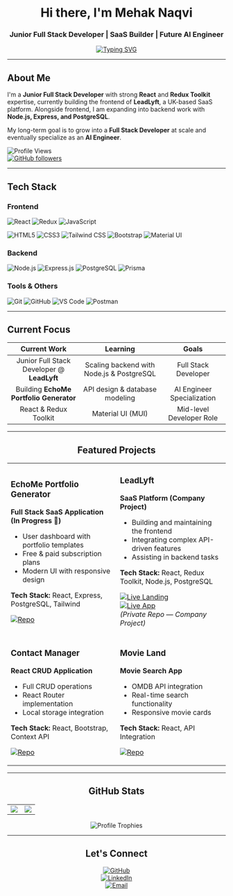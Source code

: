 <div align="center">

# Hi there, I'm Mehak Naqvi  

### Junior Full Stack Developer | SaaS Builder | Future AI Engineer  

[![Typing SVG](https://readme-typing-svg.herokuapp.com?font=Fira+Code&pause=1000&color=36BCF7&center=true&vCenter=true&width=435&lines=Full+Stack+Developer;React+%26+Redux+Expert;Building+SaaS+Applications;Node.js+%26+PostgreSQL+Learner;Problem+Solver)](https://git.io/typing-svg)

</div>

---

## About Me  

I'm a **Junior Full Stack Developer** with strong **React** and **Redux Toolkit** expertise, currently building the frontend of **LeadLyft**, a UK-based SaaS platform. Alongside frontend, I am expanding into backend work with **Node.js, Express, and PostgreSQL**.  

My long-term goal is to grow into a **Full Stack Developer** at scale and eventually specialize as an **AI Engineer**.  

![Profile Views](https://komarev.com/ghpvc/?username=kaniz-naqvi&color=blueviolet&style=flat-square)  
[![GitHub followers](https://img.shields.io/github/followers/kaniz-naqvi?label=Follow&style=social)](https://github.com/kaniz-naqvi)

---

## Tech Stack  

### Frontend  
![React](https://img.shields.io/badge/React-20232A?style=for-the-badge&logo=react&logoColor=61DAFB)
![Redux](https://img.shields.io/badge/Redux_Toolkit-593D88?style=for-the-badge&logo=redux&logoColor=white)
![JavaScript](https://img.shields.io/badge/JavaScript-F7DF1E?style=for-the-badge&logo=javascript&logoColor=black)
<!-- ![TypeScript](https://img.shields.io/badge/TypeScript-007ACC?style=for-the-badge&logo=typescript&logoColor=white) -->
![HTML5](https://img.shields.io/badge/HTML5-E34F26?style=for-the-badge&logo=html5&logoColor=white)
![CSS3](https://img.shields.io/badge/CSS3-1572B6?style=for-the-badge&logo=css3&logoColor=white)
![Tailwind CSS](https://img.shields.io/badge/Tailwind_CSS-38B2AC?style=for-the-badge&logo=tailwind-css&logoColor=white)
![Bootstrap](https://img.shields.io/badge/Bootstrap-563D7C?style=for-the-badge&logo=bootstrap&logoColor=white)
![Material UI](https://img.shields.io/badge/Material--UI-0081CB?style=for-the-badge&logo=material-ui&logoColor=white)

### Backend  
![Node.js](https://img.shields.io/badge/Node.js-43853D?style=for-the-badge&logo=node.js&logoColor=white)
![Express.js](https://img.shields.io/badge/Express.js-404D59?style=for-the-badge)
![PostgreSQL](https://img.shields.io/badge/PostgreSQL-316192?style=for-the-badge&logo=postgresql&logoColor=white)
![Prisma](https://img.shields.io/badge/Prisma-3982CE?style=for-the-badge&logo=Prisma&logoColor=white)

### Tools & Others  
![Git](https://img.shields.io/badge/Git-F05032?style=for-the-badge&logo=git&logoColor=white)
![GitHub](https://img.shields.io/badge/GitHub-100000?style=for-the-badge&logo=github&logoColor=white)
![VS Code](https://img.shields.io/badge/VS_Code-0078D4?style=for-the-badge&logo=visual%20studio%20code&logoColor=white)
![Postman](https://img.shields.io/badge/Postman-FF6C37?style=for-the-badge&logo=postman&logoColor=white)

---

## Current Focus  

| **Current Work** | **Learning** | **Goals** |
|:---:|:---:|:---:|
| Junior Full Stack Developer @ **LeadLyft** | Scaling backend with Node.js & PostgreSQL | Full Stack Developer |
| Building **EchoMe Portfolio Generator** | API design & database modeling | AI Engineer Specialization |
| React & Redux Toolkit | Material UI (MUI) | Mid-level Developer Role |

---

<div align="center">

## Featured Projects  

<table>
<tr>
<td width="50%">

### EchoMe Portfolio Generator  
**Full Stack SaaS Application (In Progress 🚧)**  
- User dashboard with portfolio templates  
- Free & paid subscription plans  
- Modern UI with responsive design  

**Tech Stack:** React, Express, PostgreSQL, Tailwind  

[![Repo](https://img.shields.io/badge/GitHub-Repo-blue?style=flat-square&logo=github)](https://github.com/kaniz-naqvi/EchoMe)  
<!-- Add Live Demo link once deployed -->


</td>
<td width="50%">

### LeadLyft  
**SaaS Platform (Company Project)**  
- Building and maintaining the frontend  
- Integrating complex API-driven features  
- Assisting in backend tasks  

**Tech Stack:** React, Redux Toolkit, Node.js, PostgreSQL  

[![Live Landing](https://img.shields.io/badge/Live-Landing_Page-blue?style=flat-square&logo=google-chrome)](https://leadlyft.com)  
[![Live App](https://img.shields.io/badge/Live-User_Dashboard-green?style=flat-square&logo=google-chrome)](https://app.leadlyft.com)  
*(Private Repo — Company Project)*  

</td>
</tr>
<tr>
<td width="50%">

### Contact Manager  
**React CRUD Application**  
- Full CRUD operations  
- React Router implementation  
- Local storage integration  

**Tech Stack:** React, Bootstrap, Context API  

[![Repo](https://img.shields.io/badge/GitHub-Repo-blue?style=flat-square&logo=github)](https://github.com/kaniz-naqvi/Contact-Manager)  

</td>
<td width="50%">

### Movie Land  
**Movie Search App**  
- OMDB API integration  
- Real-time search functionality  
- Responsive movie cards  

**Tech Stack:** React, API Integration  

[![Repo](https://img.shields.io/badge/GitHub-Repo-blue?style=flat-square&logo=github)](https://github.com/kaniz-naqvi/Movie-App)  

</td>
</tr>
</table>

</div>


---

<div align="center">

## GitHub Stats  

<table>
  <tr>
    <td>
      <img src="https://github-readme-stats.vercel.app/api?username=kaniz-naqvi&show_icons=true&hide_border=true&count_private=true" />
    </td>
    <td>
      <img src="https://github-readme-stats.vercel.app/api/top-langs/?username=kaniz-naqvi&layout=compact&hide_border=true" />
    </td>
  </tr>
</table>

![Profile Trophies](https://github-profile-trophy.vercel.app/?username=kaniz-naqvi&row=1&theme=flat)

</div>

---

<div align="center">

## Let's Connect  

[![GitHub](https://img.shields.io/badge/GitHub-100000?style=for-the-badge&logo=github&logoColor=white)](https://github.com/kaniz-naqvi)  
[![LinkedIn](https://img.shields.io/badge/LinkedIn-0A66C2?style=for-the-badge&logo=linkedin&logoColor=white)](https://www.linkedin.com/in/mehak-fatima-naqvi/)  
[![Email](https://img.shields.io/badge/Email-D14836?style=for-the-badge&logo=gmail&logoColor=white)](mailto:mehak313naqvi@gmail.com)

</div>
